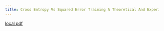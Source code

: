 ```yaml
---
title: Cross Entropy Vs Squared Error Training A Theoretical And Experimental Comparison
---
```


[local pdf](../../../pdfs/Cross-Entropy-vs-Squared-Error-Training-a-Theoretical-and-Experimental-Comparison.pdf)
